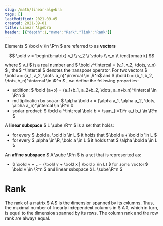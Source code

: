 ```yaml
---
slug: /math/linear-algebra
tags: []
lastModified: 2021-09-05
created: 2021-09-01
title: Linear Algebra
header: [{"depth":1,"name":"Rank","link":"Rank"}]
---
```


Elements $ \bold v \in \R^n $ are referred to as **vectors**

$$
\bold v =
\begin{bmatrix}
    v_1 \\
    v_2 \\
    \vdots \\
    v_n \\
\end{bmatrix}
$$

where $ v_i $ is a real number and $ \bold v^\intercal = (v_1, v_2, \dots, v_n) $ , the $ ^\intercal $ denotes the transpose operator. For two vectors $ \bold a = (a_1, a_2, \dots, a_n)^\intercal \in \R^n$ and $ \bold b = (b_1, b_2, \dots, b_n)^\intercal \in \R^n $ , we define the following properties:

- addition: $ \bold {a+b} = (a_1+b_1, a_2+b_2, \dots, a_n+b_n)^\intercal \in \R^n $
- multiplication by scalar: $ \alpha \bold a = (\alpha a_1, \alpha a_2, \dots, \alpha a_n)^\intercal \in \R^n $
- scalar product: $ \bold a ^\intercal \bold b = \sum_{i=1}^n a_i b_i \in \R^n $

A **linear subspace** $ L \sube \R^n $ is a set that holds:
- for every $ \bold a, \bold b \in L $ it holds that $ \bold a + \bold b \in L $
- for every $ \alpha \in \R, \bold a \in L $ it holds that $ \alpha \bold a \in L $

An **affine subspace** $ A \sube \R^n $ is a set that is represented as:
- $ \bold v + L = \{\bold v + \bold x | \bold x \in L\} $ for some vector $ \bold v \in \R^n $ and linear subspace $ L \sube \R^n $

# Rank
The rank of a matrix $ A $ is the dimension spanned by its columns. Thus, the maximal number of linearly independent columns in $ A $, which in turn, is equal to the dimension spanned by its rows. The column rank and the row rank are always equal.